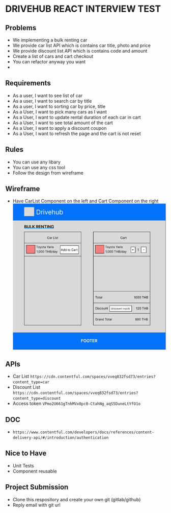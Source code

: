 # DRIVEHUB REACT INTERVIEW TEST

## Problems

- We implementing a bulk renting car
- We provide car list API which is contains car title, photo and price
- We provide discount list API which is contains code and amount
- Create a list of cars and cart checkout
- You can refactor anyway you want
-

## Requirements

- As a user, I want to see list of car
- As a user, I want to search car by title
- As a user, I want to sorting car by price, title
- As a User, I want to pick many cars as I want
- As a User, I want to update rental duration of each car in cart
- As a User, I want to see total amount of the cart
- As a User, I want to apply a discount coupon
- As a User, I want to refresh the page and the cart is not reset

## Rules

- You can use any libary
- You can use any css tool
- Follow the design from wireframe

## Wireframe

- Have CarList Component on the left and Cart Component on the right
  ![Wireframe](wireframe.png)

## APIs

- Car List `https://cdn.contentful.com/spaces/vveq832fsd73/entries?content_type=car`
- Discount List `https://cdn.contentful.com/spaces/vveq832fsd73/entries?content_type=discount`
- Access token `VPmo2U661gTnhMVx0pc0-CtahNg_aqS5DuneLtYfO1o`

## DOC

- `https://www.contentful.com/developers/docs/references/content-delivery-api/#/introduction/authentication`

## Nice to Have

- Unit Tests
- Component reusable

## Project Submission

- Clone this respository and create your own git (gitlab/github)
- Reply email with git url
